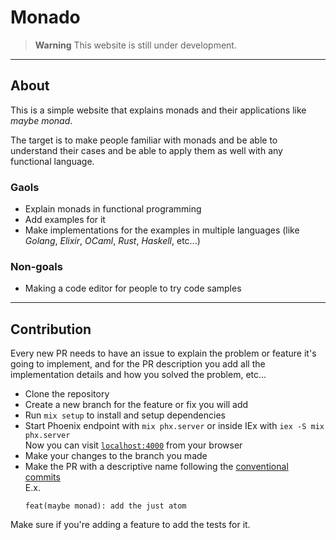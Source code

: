 # Monado

> **Warning**
> This website is still under development.

---

## About

This is a simple website that explains monads and their applications like *maybe monad*.

The target is to make people familiar with monads and be able to understand their cases and be able to apply them as well with any functional language.

### Gaols
- Explain monads in functional programming
- Add examples for it
- Make implementations for the examples in multiple languages (like *Golang*, *Elixir*, *OCaml*, *Rust*, *Haskell*, etc...)

### Non-goals
- Making a code editor for people to try code samples

---

## Contribution

Every new PR needs to have an issue to explain the problem or feature it's going to implement, and for the PR description you add all the implementation details and how you solved the problem, etc...

- Clone the repository
- Create a new branch for the feature or fix you will add
- Run `mix setup` to install and setup dependencies
- Start Phoenix endpoint with `mix phx.server` or inside IEx with `iex -S mix phx.server`  
  Now you can visit [`localhost:4000`](http://localhost:4000) from your browser
- Make your changes to the branch you made
- Make the PR with a descriptive name following the [conventional commits](https://www.conventionalcommits.org/en/v1.0.0/)  
  E.x.
  ```gitcommit
  feat(maybe monad): add the just atom
  ```

Make sure if you're adding a feature to add the tests for it.
